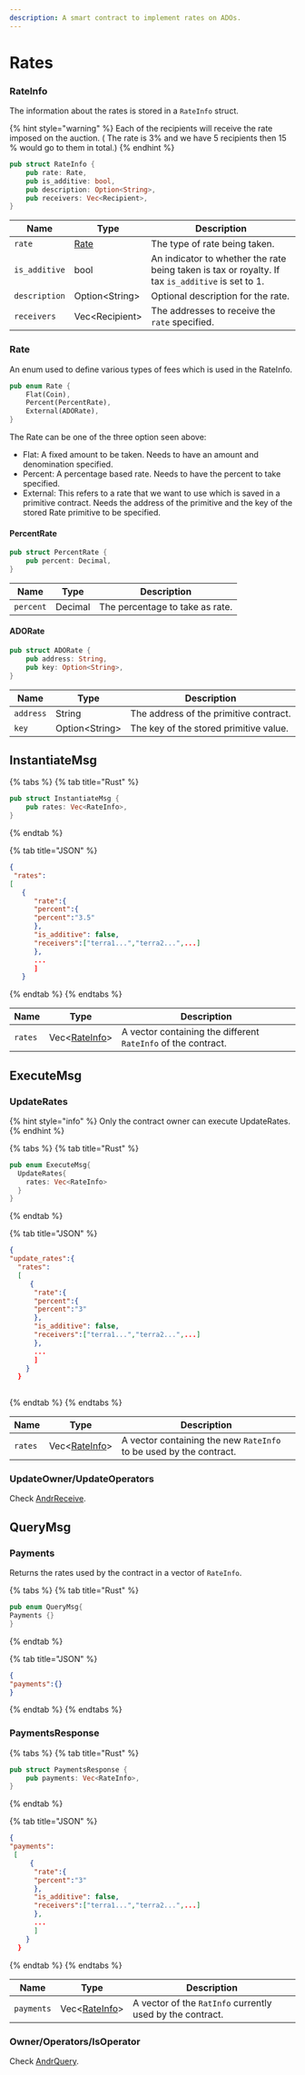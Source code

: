 ```yaml
---
description: A smart contract to implement rates on ADOs.
---
```


# Rates

### RateInfo

The information about the rates is stored in a `RateInfo` struct.

{% hint style="warning" %}
Each of the recipients will receive the rate imposed on the auction. ( The rate is 3% and we have 5 recipients then 15 % would go to them in total.)
{% endhint %}

```rust
pub struct RateInfo {
    pub rate: Rate,
    pub is_additive: bool,
    pub description: Option<String>,
    pub receivers: Vec<Recipient>,
}
```

| Name          | Type                       | Description                                                                                       |
| ------------- | -------------------------- | ------------------------------------------------------------------------------------------------- |
| `rate`        | [Rate](rates.md#undefined) | The type of rate being taken.                                                                     |
| `is_additive` | bool                       | An indicator to whether the rate being taken is tax or royalty. If tax `is_additive` is set to 1. |
| `description` | Option\<String>            | Optional description for the rate.                                                                |
| `receivers`   | Vec\<Recipient>            | The addresses to receive the `rate` specified.                                                    |

### Rate

An enum used to define various types of fees which is used in the RateInfo.

```rust
pub enum Rate {
    Flat(Coin),
    Percent(PercentRate),
    External(ADORate),
}
```

The Rate can be one of the three option seen above:

* Flat: A fixed amount to be taken. Needs to have an amount and denomination specified.&#x20;
* Percent: A percentage based rate. Needs to have the percent to take specified.
* External: This refers to a rate that we want to use which is saved in a primitive contract. Needs the address of the primitive and the key of the stored Rate primitive to be specified.

#### PercentRate

```rust
pub struct PercentRate {
    pub percent: Decimal,
}
```

| Name      | Type    | Description                     |
| --------- | ------- | ------------------------------- |
| `percent` | Decimal | The percentage to take as rate. |

#### ADORate

```rust
pub struct ADORate {
    pub address: String,
    pub key: Option<String>,
}
```

| Name      | Type            | Description                            |
| --------- | --------------- | -------------------------------------- |
| `address` | String          | The address of the primitive contract. |
| `key`     | Option\<String> | The key of the stored primitive value. |

## InstantiateMsg

{% tabs %}
{% tab title="Rust" %}
```rust
pub struct InstantiateMsg {
    pub rates: Vec<RateInfo>,
}
```
{% endtab %}

{% tab title="JSON" %}
```json
{
 "rates":
[
   { 
      "rate":{
      "percent":{
      "percent":"3.5"
      },
      "is_additive": false,
      "receivers":["terra1...","terra2...",...]
      },
      ...
      ] 
   }
```
{% endtab %}
{% endtabs %}

| Name    | Type                               | Description                                                   |
| ------- | ---------------------------------- | ------------------------------------------------------------- |
| `rates` | Vec<[RateInfo](rates.md#rateinfo)> | A vector containing the different `RateInfo` of the contract. |

## ExecuteMsg

### UpdateRates

{% hint style="info" %}
Only the contract owner can execute UpdateRates.
{% endhint %}

{% tabs %}
{% tab title="Rust" %}
```rust
pub enum ExecuteMsg{
  UpdateRates{
    rates: Vec<RateInfo>
  }
}
```
{% endtab %}

{% tab title="JSON" %}
```json
{
"update_rates":{
  "rates":
  [
     { 
      "rate":{
      "percent":{
      "percent":"3"
      },
      "is_additive": false,
      "receivers":["terra1...","terra2...",...]
      },
      ...
      ] 
    }
  }
  

```
{% endtab %}
{% endtabs %}

| Name    | Type                               | Description                                                        |
| ------- | ---------------------------------- | ------------------------------------------------------------------ |
| `rates` | Vec<[RateInfo](rates.md#rateinfo)> | A vector containing the new `RateInfo` to be used by the contract. |

### UpdateOwner/UpdateOperators

Check [AndrReceive](../andrreceive-andrquery.md).

## QueryMsg

### Payments

Returns the rates used by the contract in a vector of `RateInfo`.

{% tabs %}
{% tab title="Rust" %}
```rust
pub enum QueryMsg{
Payments {}
}
```
{% endtab %}

{% tab title="JSON" %}
```json
{
"payments":{}
}
```
{% endtab %}
{% endtabs %}

### PaymentsResponse

{% tabs %}
{% tab title="Rust" %}
```rust
pub struct PaymentsResponse {
    pub payments: Vec<RateInfo>,
}
```
{% endtab %}

{% tab title="JSON" %}
```json
{
"payments":
 [
     { 
      "rate":{
      "percent":"3"
      },
      "is_additive": false,
      "receivers":["terra1...","terra2...",...]
      },
      ...
      ] 
    }
  }

```
{% endtab %}
{% endtabs %}

| Name       | Type                               | Description                                               |
| ---------- | ---------------------------------- | --------------------------------------------------------- |
| `payments` | Vec<[RateInfo](rates.md#rateinfo)> | A vector of the `RatInfo` currently used by the contract. |

### Owner/Operators/IsOperator

Check [AndrQuery](../andrreceive-andrquery.md).
